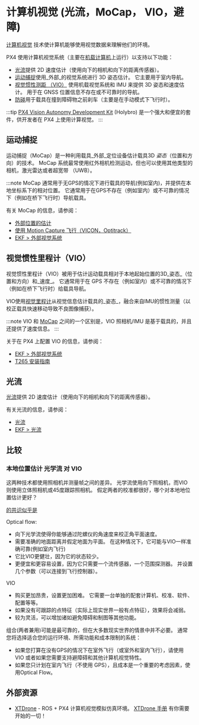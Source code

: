 # 计算机视觉 (光流，MoCap， VIO，避障)

[计算机视觉](https://en.wikipedia.org/wiki/Computer_vision) 技术使计算机能够使用视觉数据来理解他们的环境。

PX4 使用计算机视觉系统（主要在[机载计算机](../companion_computer/index.md)上运行）以支持以下功能：

- [光流](#optical_flow)提供 2D 速度估计（使用向下的相机和向下的距离传感器）。
- [运动捕捉](#motion-capture)使用_外部_的视觉系统进行 3D 姿态估计。 它主要用于室内导航。
- [视觉惯性测距 （VIO）](#visual-inertial-odometry-vio) 使用机载视觉系统和 IMU 来提供 3D 姿态和速度估计。 用于在 GNSS 位置信息不存在或不可靠时的导航。
- [防碰](../computer_vision/collision_prevention.md)用于载具在撞到障碍物之前刹车（主要是在手动模式下飞行时）。

:::tip
[PX4 Vision Autonomy Development Kit](../complete_vehicles_mc/px4_vision_kit.md) (Holybro) 是一个强大和便宜的套件，供开发者在 PX4 上使用计算视觉。
:::

## 运动捕捉

运动捕捉（MoCap）是一种利用载具_外部_定位设备估计载具3D _姿态_（位置和方向）的技术。 MoCap 系统最常使用红外相机检测运动，但也可以使用其他类型的相机，激光雷达或者超宽带 （UWB）。

:::note
MoCap 通常用于无GPS的情况下进行载具的导航(例如室内)，并提供在本地坐标系下的相对位置。 它通常用于在GPS不存在（例如室内）或不可靠的情况下（例如在桥下飞行时）导航载具。

有关 MoCap 的信息，请参阅：

- [外部位置的估计](../ros/external_position_estimation.md)
- [使用 Motion Capture 飞行（VICON，Optitrack）](../tutorials/motion-capture.md)
- [EKF > 外部视觉系统](../advanced_config/tuning_the_ecl_ekf.md#external-vision-system)

## 视觉惯性里程计（VIO）

视觉惯性里程计（VIO）被用于估计运动载具相对于本地起始位置的3D_姿态_（位置和方向）和_速度_。 它通常用于在 GPS 不存在（例如室内）或不可靠的情况下（例如在桥下飞行时）给载具导航。

VIO使用[视觉里程计](https://en.wikipedia.org/wiki/Visual_odometry)从视觉信息估计载具的_姿态_，融合来自IMU的惯性测量（以校正载具快速移动导致不良图像捕获）。

:::note VIO
和 [MoCap](#motion-capture) 之间的一个区别是，VIO 照相机/IMU 是基于载具的，并且还提供了速度信息。
:::

关于在 PX4 上配置 VIO 的信息，请参阅：

- [EKF > 外部视觉系统](../advanced_config/tuning_the_ecl_ekf.md#external-vision-system)
- [T265 安装指南](../peripherals/camera_t265_vio.md)

## 光流

[光流](../sensor/optical_flow.md)提供 2D 速度估计（使用向下的相机和向下的距离传感器）。

有关光流的信息，请参阅：

- [光流](../sensor/optical_flow.md)
- [EKF > 光流](../advanced_config/tuning_the_ecl_ekf.md#optical-flow)

## 比较

### 本地位置估计 光学流 对 VIO

这两种技术都使用照相机并测量帧之间的差异。 光学流使用向下照相机，而VIO则使用立体照相机或45度跟踪照相机。 假定两者的校准都很好，哪个对本地地位置估计更好？

[的共识似乎是](https://discuss.px4.io/t/vio-vs-optical-flow/34680)

Optical flow:

- 向下光学流使得你能够通过陀螺仪的角速度来校正角平面速度。
- 需要准确的地面距离并假定地面为平面。 在这种情况下，它可能与VIO一样准确可靠(例如室内飞行)
- 它比VIO更健壮，因为它的状态较少。
- 更便宜和更容易设置，因为它只需要一个流传感器，一个范围探测器。 并设置几个参数（可以连接到飞行控制器）。

VIO

- 购买更加昂贵，设置更加困难。 它需要一台单独的配套计算机、校准、软件、配置等等。
- 如果没有可跟踪的点特征（实际上现实世界一般有点特征），效果将会减弱。
- 较为灵活，可以增加诸如避免障碍和制图等其他功能。

组合(两者兼用)可能是最可靠的，但在大多数现实世界的情景中并不必要。 通常您将选择适合您的运行环境、所需功能和成本限制的系统：

- 如果您打算在没有GPS的情况下在室外飞行（或室外和室内飞行），请使用 VIO 或者如果您需要支持避障碍和其他计算机视觉特性。
- 如果您只计划在室内飞行（不使用 GPS），且成本是一个重要的考虑因素，使用Optical Flow。

## 外部资源

- [XTDrone](https://github.com/robin-shaun/XTDrone/blob/master/README.en.md) - ROS + PX4 计算机视觉模拟仿真环境。 [XTDrone 手册](https://www.yuque.com/xtdrone/manual_en) 有你需要开始的一切！
